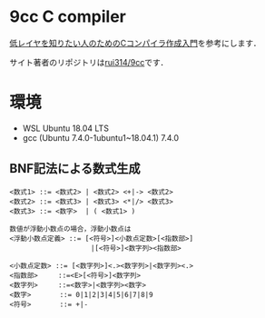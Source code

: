 # 9cc C compiler

[低レイヤを知りたい人のためのCコンパイラ作成入門](https://www.sigbus.info/compilerbook)を参考にします．

サイト著者のリポジトリは[rui314/9cc](https://github.com/rui314/9cc)です．

# 環境
- WSL Ubuntu 18.04 LTS
- gcc (Ubuntu 7.4.0-1ubuntu1~18.04.1) 7.4.0

## BNF記法による数式生成

```
<数式1> ::= <数式2> | <数式2> <+|-> <数式2>
<数式2> ::= <数式3> | <数式3> <*|/> <数式3>
<数式3> ::= <数字>  | ( <数式1> )
```

```
数値が浮動小数点の場合，浮動小数点は
<浮動小数点定義> ::= [<符号>]<小数点定数>[<指数部>]
                    |[<符号>]<数字列><指数部>

<小数点定数> ::= [<数字列>]<.><数字列>|<数字列><.>
<指数部>     ::=<E>[<符号>]<数字列>
<数字列>     ::=<数字>|<数字列><数字>
<数字>       ::= 0|1|2|3|4|5|6|7|8|9
<符号>       ::= +|-

 ```
